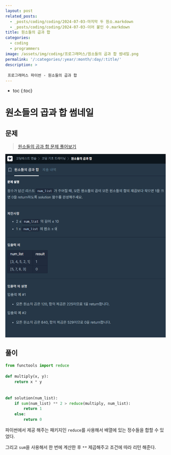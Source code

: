 ```yaml
---
layout: post
related_posts:  
  - _posts/coding/coding/2024-07-03-마지막 두 원소.markdown
  - _posts/coding/coding/2024-07-03-이어 붙인 수.markdown
title: 원소들의 곱과 합
categories:
  - coding
  - programmers
image: /assets/img/coding/프로그래머스/원소들의 곱과 합 썸네일.png
permalink: '/:categories/:year/:month/:day/:title/'
description: >

 프로그래머스 파이썬 - 원소들의 곱과 합
---
```


* toc
{:toc}

# 원소들의 곱과 합 썸네일

## 문제

> <a href="https://school.programmers.co.kr/learn/courses/30/lessons/181929#">원소들의 곱과 합 문제 풀어보기</a>

<img src="/assets/img/coding/프로그래머스/원소들의 곱과 합 문제.png" alt="문제" />

## 풀이

```python
from functools import reduce

def multiply(x, y):
    return x * y


def solution(num_list):  
    if sum(num_list) ** 2 > reduce(multiply, num_list):
        return 1
    else:
        return 0
```

파이썬에서 제공 해주는 패키지인 `reduce`를 사용해서 배열에 있는 정수들을 합할 수 있었다.

그리고 `sum`을 사용해서 한 번에 계산한 후 `**` 제곱해주고 조건에 따라 리턴 해준다.
